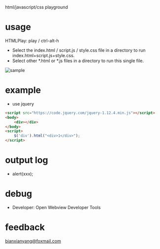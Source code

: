 html/javascript/css playground
# usage

HTMLPlay: play / ctrl-alt-h

- Select the index.html / script.js / style.css file in a directory to run index.html+script.js+style.css.
- Select other *.html or *.js files in a directory to run this single file.

![sample](https://z3.ax1x.com/2021/07/20/WtuBNR.gif)

# example

- use jquery

```html
<script src="https://code.jquery.com/jquery-1.12.4.min.js"></script>
<body>
	<div></div>
</body>
<script>
	$('div').html("<div>1</div>");
</script>
```

# output log

- alert(xxx);

# debug

- Developer: Open Webview Developer Tools

# feedback

bianxianyang@foxmail.com